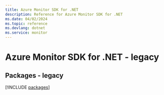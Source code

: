 ```yaml
---
title: Azure Monitor SDK for .NET
description: Reference for Azure Monitor SDK for .NET
ms.date: 04/02/2024
ms.topic: reference
ms.devlang: dotnet
ms.service: monitor
---
```

# Azure Monitor SDK for .NET - legacy
## Packages - legacy
[!INCLUDE [packages](monitor-index.md)]